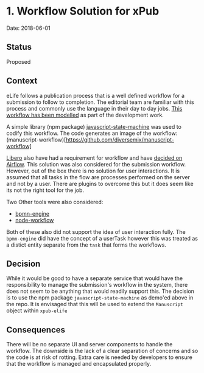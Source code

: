 # 1. Workflow Solution for xPub

Date: 2018-06-01

## Status

Proposed

## Context

eLife follows a publication process that is a well defined workflow for a submission to follow to completion.
The editorial team are familiar with this process and commonly use the language in their day to day jobs.
[This workflow has been modelled](https://drive.google.com/drive/u/0/folders/1gRuWuoI9KcEwfgNrFYVNDUiQ5YzK88de) as part of the development work.

A simple library (npm package) [javascript-state-machine](https://github.com/jakesgordon/javascript-state-machine) was used to codify this workflow. The code generates an image of the workflow: (manuscript-workflow)[https://github.com/diversemix/manuscript-workflow]

[Libero](https://github.com/libero/) also have had a requirement for workflow and have [decided on Airflow](https://github.com/libero/walking-skeleton/blob/master/adr/0003-workflow-system.md).
This solution was also considered for the submission workflow.
However, out of the box there is no solution for user interactions.
It is assumed that all tasks in the flow are processes performed on the server and not by a user.
There are plugins to overcome this but it does seem like its not the right tool for the job.

Two Other tools were also considered:

* [bpmn-engine](https://github.com/paed01/bpmn-engine)
* [node-workflow](https://github.com/joyent/node-workflow)

Both of these also did not support the idea of user interaction fully.
The `bpmn-engine` did have the concept of a userTask however this was treated as a distict entity separate from the `task` that forms the workflows.

## Decision

While it would be good to have a separate service that would have the responsibility to manage the submission's workflow in the system,
there does not seem to be anything that would readily support this.
The decision is to use the npm package `javascript-state-machine` as demo'ed above in the repo.
It is envisaged that this will be used to extend the `Manuscript` object within `xpub-elife`

## Consequences

There will be no separate UI and server components to handle the workflow.
The downside is the lack of a clear separation of concerns and so the code is at risk of rotting.
Extra care is needed by developers to ensure that the workflow is managed and encapsulated properly.
